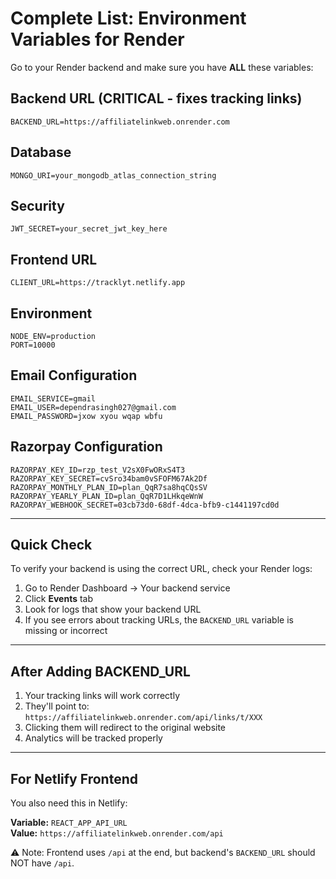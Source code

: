 # Complete List: Environment Variables for Render

Go to your Render backend and make sure you have **ALL** these variables:

## Backend URL (CRITICAL - fixes tracking links)
```
BACKEND_URL=https://affiliatelinkweb.onrender.com
```

## Database
```
MONGO_URI=your_mongodb_atlas_connection_string
```

## Security
```
JWT_SECRET=your_secret_jwt_key_here
```

## Frontend URL
```
CLIENT_URL=https://tracklyt.netlify.app
```

## Environment
```
NODE_ENV=production
PORT=10000
```

## Email Configuration
```
EMAIL_SERVICE=gmail
EMAIL_USER=dependrasingh027@gmail.com
EMAIL_PASSWORD=jxow xyou wqap wbfu
```

## Razorpay Configuration
```
RAZORPAY_KEY_ID=rzp_test_V2sX0FwORxS4T3
RAZORPAY_KEY_SECRET=cvSro34bam0vSFOFM67Ak2Df
RAZORPAY_MONTHLY_PLAN_ID=plan_QqR7sa8hqCQsSV
RAZORPAY_YEARLY_PLAN_ID=plan_QqR7D1LHkqeWnW
RAZORPAY_WEBHOOK_SECRET=03cb73d0-68df-4dca-bfb9-c1441197cd0d
```

---

## Quick Check

To verify your backend is using the correct URL, check your Render logs:

1. Go to Render Dashboard → Your backend service
2. Click **Events** tab
3. Look for logs that show your backend URL
4. If you see errors about tracking URLs, the `BACKEND_URL` variable is missing or incorrect

---

## After Adding BACKEND_URL

1. Your tracking links will work correctly
2. They'll point to: `https://affiliatelinkweb.onrender.com/api/links/t/XXX`
3. Clicking them will redirect to the original website
4. Analytics will be tracked properly

---

## For Netlify Frontend

You also need this in Netlify:

**Variable:** `REACT_APP_API_URL`  
**Value:** `https://affiliatelinkweb.onrender.com/api`

⚠️ Note: Frontend uses `/api` at the end, but backend's `BACKEND_URL` should NOT have `/api`.

